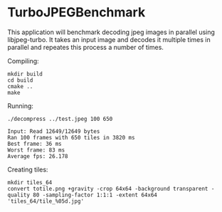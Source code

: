 # TurboJPEGBenchmark

This application will benchmark decoding jpeg images in parallel using libjpeg-turbo. It takes an input image and decodes it multiple times in parallel and repeates this process a number of times.

Compiling:

```
mkdir build
cd build
cmake ..
make
```

Running:

```
./decompress ../test.jpeg 100 650

Input: Read 12649/12649 bytes
Ran 100 frames with 650 tiles in 3820 ms
Best frame: 36 ms
Worst frame: 83 ms
Average fps: 26.178
```


Creating tiles:
```
mkdir tiles_64
convert totile.png +gravity -crop 64x64 -background transparent -quality 80 -sampling-factor 1:1:1 -extent 64x64 'tiles_64/tile_%05d.jpg'
```
